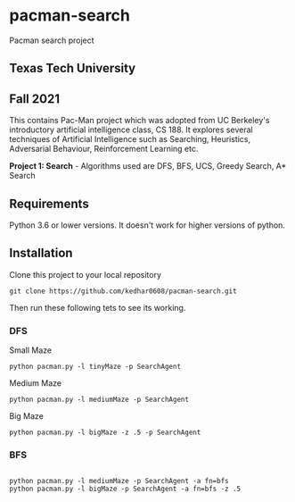 # pacman-search
Pacman search project


## Texas Tech University </h2>

## Fall 2021

This contains Pac-Man project which was adopted from UC Berkeley's introductory artificial intelligence class, CS 188. It explores several techniques of Artificial Intelligence such as Searching, Heuristics, Adversarial Behaviour, Reinforcement Learning etc.

**Project 1: Search** - Algorithms used are DFS, BFS, UCS, Greedy Search, A* Search

## Requirements 
Python 3.6 or lower versions. It doesn't work for higher versions of python.
## Installation
Clone this project to your local repository
```
git clone https://github.com/kedhar0608/pacman-search.git
```
Then run these following tets to see its working.
### DFS
Small Maze
```
python pacman.py -l tinyMaze -p SearchAgent
```
Medium Maze
```
python pacman.py -l mediumMaze -p SearchAgent
```
Big Maze
```
python pacman.py -l bigMaze -z .5 -p SearchAgent

```

### BFS
```

python pacman.py -l mediumMaze -p SearchAgent -a fn=bfs
python pacman.py -l bigMaze -p SearchAgent -a fn=bfs -z .5
```


